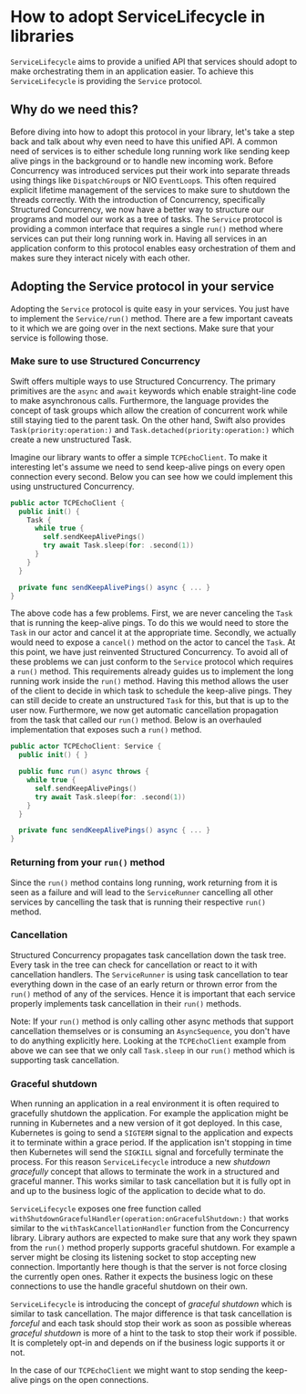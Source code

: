 # How to adopt ServiceLifecycle in libraries

``ServiceLifecycle`` aims to provide a unified API that services should adopt to make orchestrating
them in an application easier. To achieve this ``ServiceLifecycle`` is providing the ``Service`` protocol.

## Why do we need this?

Before diving into how to adopt this protocol in your library, let's take a step back and
talk about why even need to have this unified API. A common need of services is to either
schedule long running work like sending keep alive pings in the background or to handle new
incoming work. Before Concurrency was introduced services put their work into separate threads
using things like `DispatchGroup`s or NIO `EventLoop`s. This often required explicit lifetime
management of the services to make sure to shutdown the threads correctly.
With the introduction of Concurrency, specifically Structured Concurrency, we now have a better way
to structure our programs and model our work as a tree of tasks.
The ``Service`` protocol is providing a common interface that requires a single `run()` method where
services can put their long running work in. Having all services in an application conform to this
protocol enables easy orchestration of them and makes sure they interact nicely with each other.

## Adopting the Service protocol in your service

Adopting the ``Service`` protocol is quite easy in your services. You just have to implement the
``Service/run()`` method. There are a few important caveats to it which we are going over in the
next sections. Make sure that your service is following those.

### Make sure to use Structured Concurrency

Swift offers multiple ways to use Structured Concurrency. The primary primitives are the
`async` and `await` keywords which enable straight-line code to make asynchronous calls.
Furthermore, the language provides the concept of task groups which allow the creation of 
concurrent work while still staying tied to the parent task. On the other hand, Swift also provides
`Task(priority:operation:)` and `Task.detached(priority:operation:)` which create a new unstructured Task.

Imagine our library wants to offer a simple `TCPEchoClient`. To make it interesting let's assume we 
need to send keep-alive pings on every open connection every second. Below you can see how we could 
implement this using unstructured Concurrency.

```swift
public actor TCPEchoClient {
  public init() {
    Task {
      while true {
        self.sendKeepAlivePings()
        try await Task.sleep(for: .second(1))
      }
    }
  }

  private func sendKeepAlivePings() async { ... }
}
```

The above code has a few problems. First, we are never canceling the `Task` that is running the 
keep-alive pings. To do this we would need to store the `Task` in our actor and cancel it at the 
appropriate time. Secondly, we actually would need to expose a `cancel()` method on the actor to cancel
the `Task`. At this point, we have just reinvented Structured Concurrency.
To avoid all of these problems we can just conform to the ``Service`` protocol which requires a `run()`
method. This requirements already guides us to implement the long running work inside the `run()` method.
Having this method allows the user of the client to decide in which task to schedule the keep-alive pings.
They can still decide to create an unstructured `Task` for this, but that is up to the user now. 
Furthermore, we now get automatic cancellation propagation from the task that called our `run()` method.
Below is an overhauled implementation that exposes such a `run()` method.

```swift
public actor TCPEchoClient: Service {
  public init() { }

  public func run() async throws {
    while true {
      self.sendKeepAlivePings()
      try await Task.sleep(for: .second(1))
    }
  }

  private func sendKeepAlivePings() async { ... }
}
```


### Returning from your `run()` method

Since the `run()` method contains long running, work returning from it is seen as a failure and will
lead to the ``ServiceRunner`` cancelling all other services by cancelling the task that is running
their respective `run()` method.

### Cancellation

Structured Concurrency propagates task cancellation down the task tree. Every task in the tree can
check for cancellation or react to it with cancellation handlers. The ``ServiceRunner`` is using task
cancellation to tear everything down in the case of an early return or thrown error from the `run()`
method of any of the services. Hence it is important that each service properly implements task
cancellation in their `run()` methods.

Note: If your `run()` method is only calling other async methods that support cancellation themselves
or is consuming an `AsyncSequence`, you don't have to do anything explicitly here. Looking at the
`TCPEchoClient` example from above we can see that we only call `Task.sleep` in our `run()` method
which is supporting task cancellation.

### Graceful shutdown

When running an application in a real environment it is often required to gracefully shutdown the application.
For example the application might be running in Kubernetes and a new version of it got deployed. In this
case, Kubernetes is going to send a `SIGTERM` signal to the application and expects it to terminate
within a grace period. If the application isn't stopping in time then Kubernetes will send the `SIGKILL`
signal and forcefully terminate the process.
For this reason ``ServiceLifecycle`` introduce a new _shutdown gracefully_ concept that allows to
terminate the work in a structured and graceful manner. This works similar to task cancellation but
it is fully opt in and up to the business logic of the application to decide what to do.

``ServiceLifecycle`` exposes one free function called ``withShutdownGracefulHandler(operation:onGracefulShutdown:)``
that works similar to the `withTaskCancellationHandler` function from the Concurrency library.
Library authors are expected to make sure that any work they spawn from the `run()` method 
properly supports graceful shutdown. For example a server might be closing its listening socket
to stop accepting new connection.
Importantly here though is that the server is not force closing the currently open ones. Rather it 
expects the business logic on these connections to use the handle graceful shutdown on their own.


``ServiceLifecycle`` is introducing the concept of _graceful shutdown_ which is similar to task
cancellation. The major difference is that task cancellation is _forceful_ and each task should
stop their work as soon as possible whereas _graceful shutdown_ is more of a hint to the task
to stop their work if possible. It is completely opt-in and depends on if the business logic supports
it or not.

In the case of our `TCPEchoClient` we might want to stop sending the keep-alive pings on the
open connections.
